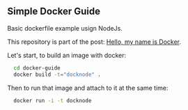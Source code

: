 ## Simple Docker Guide

Basic dockerfile example usign NodeJs.

This repository is part of the post: [Hello, my name is Docker](http://raphamorim.com/hello-my-name-is-docker/).

Let's start, to build an image with docker:

```sh
  cd docker-guide
  docker build -t="docknode" .
```

Then to run that image and attach to it at the same time:

```sh
  docker run -i -t docknode
```
